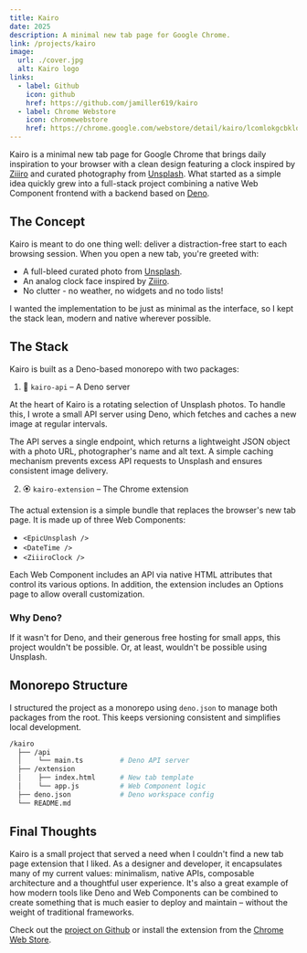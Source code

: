 ```yaml
---
title: Kairo
date: 2025
description: A minimal new tab page for Google Chrome.
link: /projects/kairo
image:
  url: ./cover.jpg
  alt: Kairo logo
links:
  - label: Github
    icon: github
    href: https://github.com/jamiller619/kairo
  - label: Chrome Webstore
    icon: chromewebstore
    href: https://chrome.google.com/webstore/detail/kairo/lcomlokgcbklomfecjjpjlncapnhepbl
---
```


Kairo is a minimal new tab page for Google Chrome that
brings daily inspiration to your browser with a clean design
featuring a clock inspired by <a href="https://www.ziiiro.com/">Ziiiro</a> and curated photography
from <a href="https://www.unsplash.com/">Unsplash</a>. What started as a simple idea quickly grew
into a full-stack project combining a native Web Component
frontend with a backend based on <a href="https://www.deno.com/">Deno</a>.

## The Concept

Kairo is meant to do one thing well: deliver a
distraction-free start to each browsing session. When you
open a new tab, you're greeted with:

- A full-bleed curated photo from <a href="https://www.unsplash.com/">Unsplash</a>.
- An analog clock face inspired by <a href="https://www.ziiiro.com/">Ziiiro</a>.
- No clutter - no weather, no widgets and no todo lists!

I wanted the implementation to be just as minimal as the
interface, so I kept the stack lean, modern and native
wherever possible.

## The Stack

Kairo is built as a Deno-based monorepo with two packages:

1. 🚀 `kairo-api` – A Deno server

At the heart of Kairo is a rotating selection of Unsplash
photos. To handle this, I wrote a small API server using
Deno, which fetches and caches a new image at regular
intervals.

The API serves a single endpoint, which returns a
lightweight JSON object with a photo URL, photographer's
name and alt text. A simple caching mechanism prevents
excess API requests to Unsplash and ensures consistent image delivery.

2. 🏵️ `kairo-extension` – The Chrome extension

The actual extension is a simple bundle that replaces the
browser's new tab page. It is made up of three Web Components:
- `<EpicUnsplash />`
- `<DateTime />`
- `<ZiiiroClock />`

Each Web Component includes an API via native HTML
attributes that control its various options. In addition,
the extension includes an Options page to allow overall customization.

### Why Deno?

If it wasn't for Deno, and their generous free hosting for
small apps, this project wouldn't be possible. Or, at least,
wouldn't be possible using Unsplash.


## Monorepo Structure

I structured the project as a monorepo using `deno.json` to
manage both packages from the root. This keeps versioning
consistent and simplifies local development.

```bash
/kairo
  ├── /api
  │    └── main.ts         # Deno API server
  ├── /extension
  │    ├── index.html      # New tab template
  │    └── app.js          # Web Component logic
  ├── deno.json            # Deno workspace config
  └── README.md
```

## Final Thoughts

Kairo is a small project that served a need when I couldn't
find a new tab page extension that I liked. As a designer
and developer, it encapsulates many of my current values:
minimalism, native APIs, composable architecture and a
thoughtful user experience. It's also a great example of how
modern tools like Deno and Web Components can be combined to
create something that is much easier to deploy and maintain – without the weight of traditional frameworks.

Check out the <a href="https://github.com/jamiller619/kairo">project on Github</a> or install the extension
from the <a href="">Chrome Web Store</a>.
